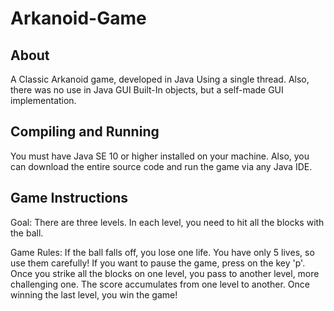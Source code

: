 # Arkanoid-Game

## About
A Classic Arkanoid game, developed in Java Using a single thread. Also, there was no use in Java GUI Built-In objects, but a self-made GUI implementation.

## Compiling and Running
You must have Java SE 10 or higher installed on your machine. Also, you can download the entire source code and run the game via any Java IDE.

## Game Instructions

Goal: There are three levels. In each level, you need to hit all the blocks with the ball.

Game Rules:
If the ball falls off, you lose one life. You have only 5 lives, so use them carefully!
If you want to pause the game, press on the key 'p'.
Once you strike all the blocks on one level, you pass to another level, more challenging one.
The score accumulates from one level to another. 
Once winning the last level, you win the game!
